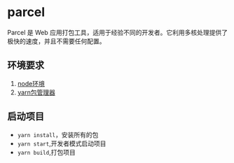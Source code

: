 # parcel

Parcel 是 Web 应用打包工具，适用于经验不同的开发者。它利用多核处理提供了极快的速度，并且不需要任何配置。

## 环境要求

1. [node环境](https://nodejs.org/zh-cn/)
2. [yarn包管理器](https://yarnpkg.com/zh-Hans/docs/install#windows-stable)

## 启动项目

- ```yarn install```，安装所有的包
- ```yarn start```,开发者模式启动项目
- ```yarn build```,打包项目   
